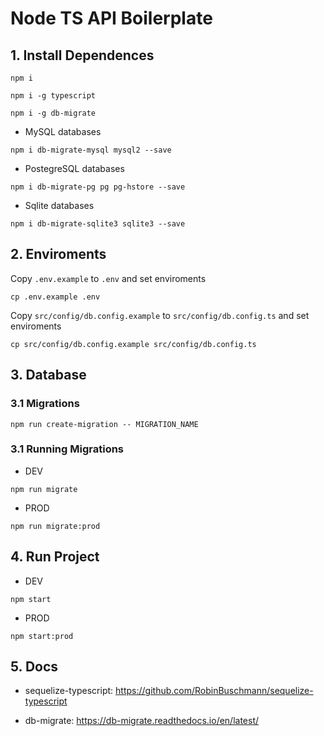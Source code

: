# Node TS API Boilerplate

## 1. Install Dependences

```
npm i
```

```
npm i -g typescript
```

```
npm i -g db-migrate
```

- MySQL databases

```
npm i db-migrate-mysql mysql2 --save
```

- PostegreSQL databases

```
npm i db-migrate-pg pg pg-hstore --save
```

- Sqlite databases

```
npm i db-migrate-sqlite3 sqlite3 --save
```

## 2. Enviroments

Copy `.env.example` to `.env` and set enviroments

```
cp .env.example .env
```


Copy `src/config/db.config.example` to `src/config/db.config.ts` and set enviroments

```
cp src/config/db.config.example src/config/db.config.ts
```


## 3. Database

### 3.1 Migrations
```
npm run create-migration -- MIGRATION_NAME
```

### 3.1 Running Migrations

- DEV
```
npm run migrate
```

- PROD
```
npm run migrate:prod
```

## 4. Run Project

- DEV
```
npm start
```

- PROD
```
npm start:prod
```


## 5. Docs

- sequelize-typescript: https://github.com/RobinBuschmann/sequelize-typescript

- db-migrate: https://db-migrate.readthedocs.io/en/latest/
